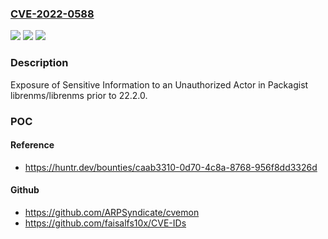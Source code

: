 ### [CVE-2022-0588](https://cve.mitre.org/cgi-bin/cvename.cgi?name=CVE-2022-0588)
![](https://img.shields.io/static/v1?label=Product&message=librenms%2Flibrenms&color=blue)
![](https://img.shields.io/static/v1?label=Version&message=n%2Fa&color=blue)
![](https://img.shields.io/static/v1?label=Vulnerability&message=CWE-200%20Exposure%20of%20Sensitive%20Information%20to%20an%20Unauthorized%20Actor&color=brighgreen)

### Description

Exposure of Sensitive Information to an Unauthorized Actor in Packagist librenms/librenms prior to 22.2.0.

### POC

#### Reference
- https://huntr.dev/bounties/caab3310-0d70-4c8a-8768-956f8dd3326d

#### Github
- https://github.com/ARPSyndicate/cvemon
- https://github.com/faisalfs10x/CVE-IDs

